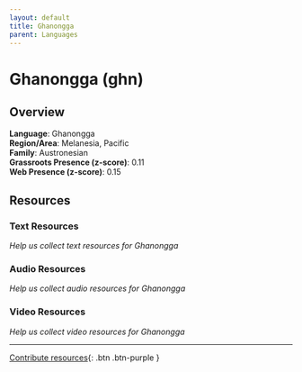 ```yaml
---
layout: default
title: Ghanongga
parent: Languages
---
```


# Ghanongga (ghn)

## Overview

**Language**: Ghanongga  
**Region/Area**: Melanesia, Pacific  
**Family**: Austronesian  
**Grassroots Presence (z-score)**: 0.11  
**Web Presence (z-score)**: 0.15  

## Resources

### Text Resources
*Help us collect text resources for Ghanongga*

### Audio Resources
*Help us collect audio resources for Ghanongga*

### Video Resources
*Help us collect video resources for Ghanongga*

---

[Contribute resources](https://forms.office.com/e/1SfLJx3u1r){: .btn .btn-purple }
